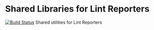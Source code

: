 # Shared Libraries for Lint Reporters
[![Build Status](https://travis-ci.org/edendramis/lint-reporter-utils.svg?branch=master)](https://travis-ci.org/edendramis/lint-reporter-utils)
Shared utilities for Lint Reporters
